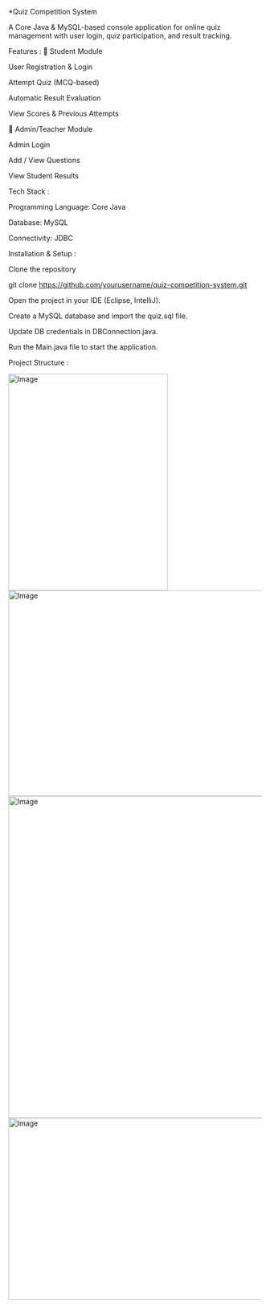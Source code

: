 *Quiz Competition System

A Core Java & MySQL-based console application for online quiz management with user login, quiz participation, and result tracking.

Features :
🔹 Student Module

User Registration & Login

Attempt Quiz (MCQ-based)

Automatic Result Evaluation

View Scores & Previous Attempts

🔹 Admin/Teacher Module

Admin Login

Add / View Questions

View Student Results

Tech Stack :

Programming Language: Core Java

Database: MySQL

Connectivity: JDBC

Installation & Setup :

Clone the repository

git clone https://github.com/yourusername/quiz-competition-system.git


Open the project in your IDE (Eclipse, IntelliJ).

Create a MySQL database and import the quiz.sql file.

Update DB credentials in DBConnection.java.

Run the Main.java file to start the application.


Project Structure :

<img width="317" height="431" alt="Image" src="https://github.com/user-attachments/assets/2425c793-36b1-4763-9783-b3486efece81" />

<img width="912" height="410" alt="Image" src="https://github.com/user-attachments/assets/608ac1c1-5a40-40df-a087-69ef53b840fe" />

<img width="982" height="641" alt="Image" src="https://github.com/user-attachments/assets/fdfd473e-6fd7-4635-aacd-c6f000b6e351" />

<img width="1117" height="362" alt="Image" src="https://github.com/user-attachments/assets/face5ff3-c0fc-4c26-b1fb-d9b9cf834284" />
